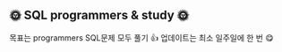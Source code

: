 ## :sun_with_face: SQL programmers & study :sun_with_face:

목표는 programmers SQL문제 모두 풀기 :+1:
업데이트는 최소 일주일에 한 번 :yum: